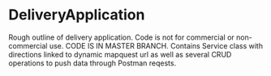 # DeliveryApplication

Rough outline of delivery application. Code is not for commercial or non-commercial use. CODE IS IN MASTER BRANCH. Contains Service class with directions linked to dynamic mapquest url as well as several CRUD operations to push data through Postman reqests.
